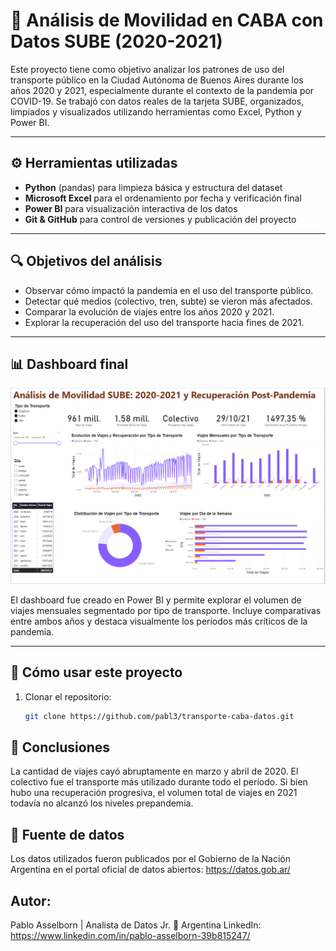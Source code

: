 # 🚌 Análisis de Movilidad en CABA con Datos SUBE (2020-2021)

Este proyecto tiene como objetivo analizar los patrones de uso del transporte público en la Ciudad Autónoma de Buenos Aires durante los años 2020 y 2021, especialmente durante el contexto de la pandemia por COVID-19. Se trabajó con datos reales de la tarjeta SUBE, organizados, limpiados y visualizados utilizando herramientas como Excel, Python y Power BI.

---

## ⚙️ Herramientas utilizadas

- **Python** (pandas) para limpieza básica y estructura del dataset
- **Microsoft Excel** para el ordenamiento por fecha y verificación final
- **Power BI** para visualización interactiva de los datos
- **Git & GitHub** para control de versiones y publicación del proyecto

---

## 🔍 Objetivos del análisis

- Observar cómo impactó la pandemia en el uso del transporte público.
- Detectar qué medios (colectivo, tren, subte) se vieron más afectados.
- Comparar la evolución de viajes entre los años 2020 y 2021.
- Explorar la recuperación del uso del transporte hacia fines de 2021.

---

## 📊 Dashboard final

![Dashboard Power BI](screenshots/dashboard.png)

El dashboard fue creado en Power BI y permite explorar el volumen de viajes mensuales segmentado por tipo de transporte. Incluye comparativas entre ambos años y destaca visualmente los períodos más críticos de la pandemia.

---

## 🚀 Cómo usar este proyecto

1. Clonar el repositorio:
   ```bash
   git clone https://github.com/pabl3/transporte-caba-datos.git

## 📝 Conclusiones

La cantidad de viajes cayó abruptamente en marzo y abril de 2020.
El colectivo fue el transporte más utilizado durante todo el período.
Si bien hubo una recuperación progresiva, el volumen total de viajes en 2021 todavía no alcanzó los niveles prepandemia.

## 📂 Fuente de datos
Los datos utilizados fueron publicados por el Gobierno de la Nación Argentina en el portal oficial de datos abiertos:
https://datos.gob.ar/


## Autor:
Pablo Asselborn | Analista de Datos Jr.
📍 Argentina
LinkedIn: https://www.linkedin.com/in/pablo-asselborn-39b815247/


